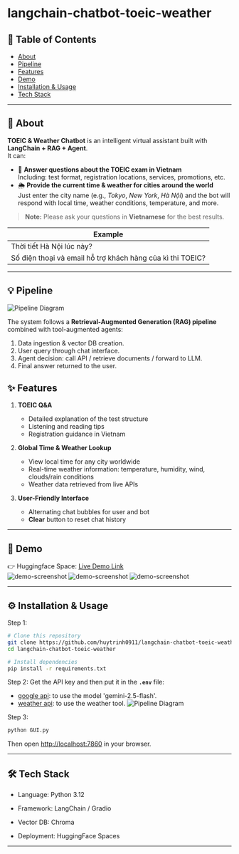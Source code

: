 # langchain-chatbot-toeic-weather
## 📌 Table of Contents
- [About](#About)
- [Pipeline](#Pipeline)
- [Features](#Features)
- [Demo](#demo)
- [Installation & Usage](#installation)
- [Tech Stack](##tech-stack)

---

## 📖 About
**TOEIC & Weather Chatbot** is an intelligent virtual assistant built with **LangChain + RAG + Agent**.  
It can:
- 📝 **Answer questions about the TOEIC exam in Vietnam**  
  Including: test format, registration locations, services, promotions, etc.
- 🌦️ **Provide the current time & weather for cities around the world**  
  Just enter the city name (e.g., *Tokyo*, *New York*, *Hà Nội*) and the bot will respond with local time, weather conditions, temperature, and more.

> **Note:** Please ask your questions in **Vietnamese** for the best results.


|Example|
| --- | 
| Thời tiết Hà Nội lúc này?    | 
| Số điện thoại và email hỗ trợ khách hàng của kì thi TOEIC?|

---
## 💡 Pipeline

![Pipeline Diagram](assets/pipeline.png)

The system follows a **Retrieval-Augmented Generation (RAG) pipeline** combined with tool-augmented agents:
1. Data ingestion & vector DB creation.
2. User query through chat interface.
3. Agent decision: call API / retrieve documents / forward to LLM.
4. Final answer returned to the user.

## ✨ Features
1. **TOEIC Q&A**
   - Detailed explanation of the test structure
   - Listening and reading tips
   - Registration guidance in Vietnam

2. **Global Time & Weather Lookup**
   - View local time for any city worldwide
   - Real-time weather information: temperature, humidity, wind, clouds/rain conditions
   - Weather data retrieved from live APIs

3. **User-Friendly Interface**
   - Alternating chat bubbles for user and bot
   - **Clear** button to reset chat history
---

## 🎥 Demo
👉 Huggingface Space: [Live Demo Link](#)  
[]()
![demo-screenshot](assets/demo.png)
![demo-screenshot](assets/demo.png)
![demo-screenshot](assets/demo.png)

---

## ⚙️ Installation & Usage
Step 1: 
```bash
# Clone this repository
git clone https://github.com/huytrinh0911/langchain-chatbot-toeic-weather.git
cd langchain-chatbot-toeic-weather

# Install dependencies
pip install -r requirements.txt
```  

Step 2:
Get the API key and then put it in the **```.env```** file:

- [google api](https://aistudio.google.com/app/apikey): to use the model 'gemini-2.5-flash'.
- [weather api](https://www.weatherapi.com/): to use the weather tool.
![Pipeline Diagram](assets/pipeline.png)

Step 3: 
```bash
python GUI.py
```
Then open [http://localhost:7860](http://localhost:7860/) in your browser.

---

## 🛠 Tech Stack

- Language: Python 3.12
    
- Framework: LangChain / Gradio
    
- Vector DB: Chroma
    
- Deployment: HuggingFace Spaces
    

---


